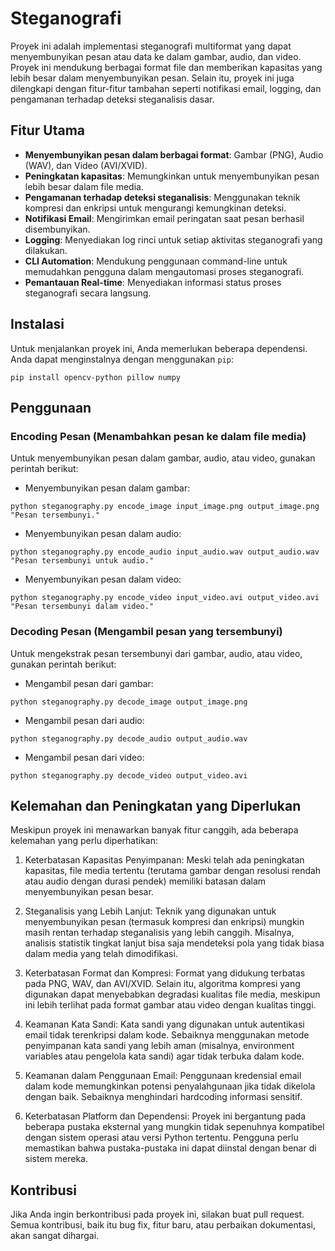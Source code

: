 # Steganografi 

Proyek ini adalah implementasi steganografi multiformat yang dapat menyembunyikan pesan atau data ke dalam gambar, audio, dan video. Proyek ini mendukung berbagai format file dan memberikan kapasitas yang lebih besar dalam menyembunyikan pesan. Selain itu, proyek ini juga dilengkapi dengan fitur-fitur tambahan seperti notifikasi email, logging, dan pengamanan terhadap deteksi steganalisis dasar.

## Fitur Utama

- **Menyembunyikan pesan dalam berbagai format**: Gambar (PNG), Audio (WAV), dan Video (AVI/XVID).
- **Peningkatan kapasitas**: Memungkinkan untuk menyembunyikan pesan lebih besar dalam file media.
- **Pengamanan terhadap deteksi steganalisis**: Menggunakan teknik kompresi dan enkripsi untuk mengurangi kemungkinan deteksi.
- **Notifikasi Email**: Mengirimkan email peringatan saat pesan berhasil disembunyikan.
- **Logging**: Menyediakan log rinci untuk setiap aktivitas steganografi yang dilakukan.
- **CLI Automation**: Mendukung penggunaan command-line untuk memudahkan pengguna dalam mengautomasi proses steganografi.
- **Pemantauan Real-time**: Menyediakan informasi status proses steganografi secara langsung.

## Instalasi

Untuk menjalankan proyek ini, Anda memerlukan beberapa dependensi. Anda dapat menginstalnya dengan menggunakan `pip`:

    pip install opencv-python pillow numpy

## Penggunaan

### Encoding Pesan (Menambahkan pesan ke dalam file media)
Untuk menyembunyikan pesan dalam gambar, audio, atau video, gunakan perintah berikut:
- Menyembunyikan pesan dalam gambar:
```
python steganography.py encode_image input_image.png output_image.png "Pesan tersembunyi."
```
- Menyembunyikan pesan dalam audio:
```
python steganography.py encode_audio input_audio.wav output_audio.wav "Pesan tersembunyi untuk audio."
```
- Menyembunyikan pesan dalam video:
```
python steganography.py encode_video input_video.avi output_video.avi "Pesan tersembunyi dalam video."
```

### Decoding Pesan (Mengambil pesan yang tersembunyi)
Untuk mengekstrak pesan tersembunyi dari gambar, audio, atau video, gunakan perintah berikut:
- Mengambil pesan dari gambar:
```
python steganography.py decode_image output_image.png
```
- Mengambil pesan dari audio:
```
python steganography.py decode_audio output_audio.wav
```
- Mengambil pesan dari video:
```
python steganography.py decode_video output_video.avi
```

## Kelemahan dan Peningkatan yang Diperlukan
Meskipun proyek ini menawarkan banyak fitur canggih, ada beberapa kelemahan yang perlu diperhatikan:

1. Keterbatasan Kapasitas Penyimpanan:
Meski telah ada peningkatan kapasitas, file media tertentu (terutama gambar dengan resolusi rendah atau audio dengan durasi pendek) memiliki batasan dalam menyembunyikan pesan besar.

2. Steganalisis yang Lebih Lanjut:
Teknik yang digunakan untuk menyembunyikan pesan (termasuk kompresi dan enkripsi) mungkin masih rentan terhadap steganalisis yang lebih canggih. Misalnya, analisis statistik tingkat lanjut bisa saja mendeteksi pola yang tidak biasa dalam media yang telah dimodifikasi.

4. Keterbatasan Format dan Kompresi:
Format yang didukung terbatas pada PNG, WAV, dan AVI/XVID. Selain itu, algoritma kompresi yang digunakan dapat menyebabkan degradasi kualitas file media, meskipun ini lebih terlihat pada format gambar atau video dengan kualitas tinggi.

4. Keamanan Kata Sandi:
Kata sandi yang digunakan untuk autentikasi email tidak terenkripsi dalam kode. Sebaiknya menggunakan metode penyimpanan kata sandi yang lebih aman (misalnya, environment variables atau pengelola kata sandi) agar tidak terbuka dalam kode.

5. Keamanan dalam Penggunaan Email:
Penggunaan kredensial email dalam kode memungkinkan potensi penyalahgunaan jika tidak dikelola dengan baik. Sebaiknya menghindari hardcoding informasi sensitif.

6. Keterbatasan Platform dan Dependensi:
Proyek ini bergantung pada beberapa pustaka eksternal yang mungkin tidak sepenuhnya kompatibel dengan sistem operasi atau versi Python tertentu. Pengguna perlu memastikan bahwa pustaka-pustaka ini dapat diinstal dengan benar di sistem mereka.

## Kontribusi
Jika Anda ingin berkontribusi pada proyek ini, silakan buat pull request. Semua kontribusi, baik itu bug fix, fitur baru, atau perbaikan dokumentasi, akan sangat dihargai.

